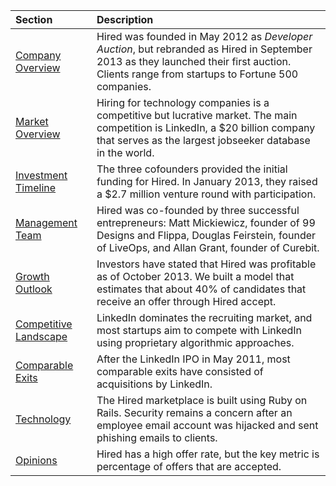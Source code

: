 | Section | Description |
| :-------- | :------------------------------------------------ |
| <a href="#history" class="to-history">Company Overview</a> | Hired was founded in May 2012 as *Developer Auction*, but rebranded as Hired in September 2013 as they launched their first auction. Clients range from startups to Fortune 500 companies. |
| <a href="#market" class="to-market">Market Overview</a>| Hiring for technology companies is a competitive but lucrative market. The main competition is LinkedIn, a $20 billion company that serves as the largest jobseeker database in the world. |
| <a href="#timeline" class="to-timeline">Investment Timeline</a> | The three cofounders provided the initial funding for Hired. In January 2013, they raised a $2.7 million venture round with participation. |
| <a href="#management" class="to-management">Management Team</a> | Hired was co-founded by three successful entrepreneurs: Matt Mickiewicz, founder of 99 Designs and Flippa, Douglas Feirstein, founder of LiveOps, and Allan Grant, founder of Curebit.
| <a href="#growth" class="to-growth">Growth Outlook</a> | Investors have stated that Hired was profitable as of October 2013. We built a model that estimates that about 40% of candidates that receive an offer through Hired accept. |
| <a href="#competitors" class="to-competitors">Competitive Landscape</a> | LinkedIn dominates the recruiting market, and most startups aim to compete with LinkedIn using proprietary algorithmic approaches. |
| <a href="#exits" class="to-exits">Comparable Exits</a> | After the LinkedIn IPO in May 2011, most comparable exits have consisted of acquisitions by LinkedIn. |
| <a href="#technology" class="to-technology">Technology</a> | The Hired marketplace is built using Ruby on Rails. Security remains a concern after an employee email account was hijacked and sent phishing emails to clients. |
| <a href="#opinions" class="to-opinions">Opinions</a> | Hired has a high offer rate, but the key metric is percentage of offers that are accepted.|
